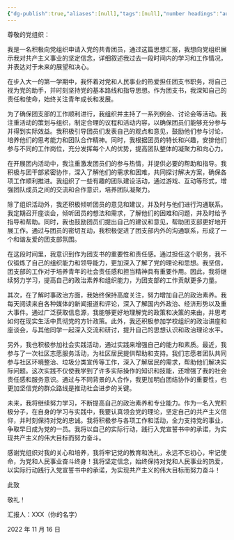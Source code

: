 ```yaml
---
{"dg-publish":true,"aliases":[null],"tags":[null],"number headings":"auto, first-level 1, max 6, A.1.","Created-Date":"2023-06-25 23:43:37","Modified-Date":"2024-04-18 11:52:37","permalink":"/000_Personnal/002_WorkFiles/思想汇报1_20221116/","dgPassFrontmatter":true}
---
```



尊敬的党组织：

我是一名积极向党组织申请入党的共青团员，通过这篇思想汇报，我想向党组织展示我对共产主义事业的坚定信念，详细叙述我过去一段时间内的学习和工作情况，并表达对于未来的展望和决心。

在步入大一的第一学期中，我怀着对党和人民事业的热爱担任团支书职务，将自己视为党的助手，并时刻坚持党的基本路线和指导思想。作为团支书，我深知自己的责任和使命，始终关注青年成长和发展。

为了确保团支部的工作顺利进行，我组织并主持了一系列例会、讨论会等活动。我注重活动的策划与组织，制定合理的议程和活动内容，以确保团员们能够充分参与并得到实际效益。我积极引导团员们发表自己的观点和意见，鼓励他们参与讨论，培养他们的思考能力和团队合作精神。同时，我根据团员的特长和兴趣，安排他们参与不同的工作岗位，充分发挥每个人的优势，提高团队整体的凝聚力和向心力。

在开展团内活动中，我注重激发团员们的参与热情，并提供必要的帮助和指导。我积极与团干部紧密协作，深入了解他们的需求和困难，共同探讨解决方案，确保各项工作顺利推进。我组织了一些有趣的团队建设活动，通过游戏、互动等形式，增强团队成员之间的交流和合作意识，培养团队凝聚力。

除了组织活动外，我还积极倾听团员的意见和建议，并及时与他们进行沟通联系。我定期召开座谈会，倾听团员的想法和需求，了解他们的困难和问题，并及时给予指导和帮助。同时，我也鼓励团员们提出自己的建议和意见，帮助团支部更好地开展工作。通过与团员的密切互动，我积极促进了团支部内外的沟通联系，形成了一个和谐友爱的团支部氛围。

在这段时间里，我意识到作为团支书的重要性和责任感。通过担任这个职务，我不仅锻炼了自己的组织能力和领导能力，更加深入了解了党的理论和思想。我坚信，团支部的工作对于培养青年的社会责任感和担当精神具有重要作用。因此，我将继续努力学习，提高自己的政治素养和组织能力，为团支部的工作贡献更多力量。

其次，在了解时事政治方面，我始终保持高度关注，努力增加自己的政治素养。我每天阅读来自各种媒体的新闻报道和评论，深入了解国内外政治、经济形势以及重大事件。通过广泛获取信息源，我能够更好地理解党的政策和决策的来由，并思考如何在现实生活中贯彻党的方针政策。此外，我还积极参加学校组织的政治讲座和座谈会，与其他同学一起深入交流和研讨，提升自己的思想认识和政治理论水平。

另外，我也积极参加社会实践活动，通过实践来增强自己的能力和素质。最近，我参与了一次社区志愿服务活动，为社区居民提供帮助和支持。我们志愿者团队共同参与社区环境整治、垃圾分类宣传等工作，深入了解居民的需求，帮助他们解决实际问题。这次实践不仅使我学到了许多实际操作的知识和技能，还增强了我的社会责任感和服务意识。通过与不同背景的人合作，我更加明白团结协作的重要性，也更加坚信党的群众路线是推动社会进步的关键。

未来，我将继续努力学习，不断提高自己的政治素养和专业能力。作为一名入党积极分子，在自身的学习与实践中，我要认真领会党的理论，坚定自己的共产主义信仰，并时刻保持对党的忠诚。我将积极参与各项工作和活动，全力支持党的事业，争取早日成为党的一员。我将以自己的实际行动，践行入党宣誓书中的承诺，为实现共产主义的伟大目标而努力奋斗。

感谢党组织对我的关心和培养，我将牢记党的教育和洗礼，永远不忘初心，牢记使命，为党和人民事业奋斗终身！我将坚定信念，始终保持对党和人民事业的热爱，以实际行动践行入党宣誓书中的承诺，为实现共产主义的伟大目标而努力奋斗！

此致

敬礼！

汇报人：XXX（你的名字）

2022 年 11 月 16 日



